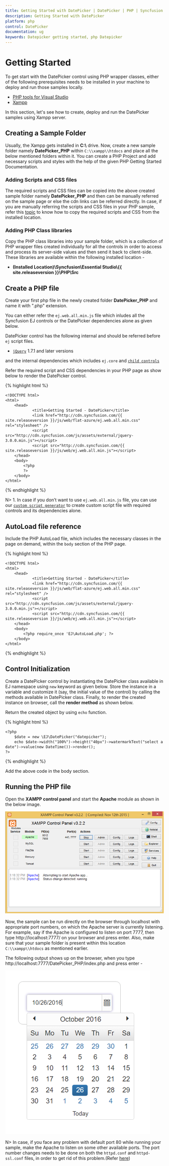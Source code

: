 ```yaml
---
title: Getting Started with DatePicker | DatePicker | PHP | Syncfusion
description: Getting Started with DatePicker
platform: php
control: DatePicker
documentation: ug
keywords: Datepicker getting started, php Datepicker
---
```


# Getting Started

To get start with the DatePicker control using PHP wrapper classes, either of the following prerequisites needs to be installed in your machine to deploy and run those samples locally.

* [PHP tools for Visual Studio](https://visualstudiogallery.msdn.microsoft.com/6eb51f05-ef01-4513-ac83-4c5f50c95fb5)
* [Xampp](https://www.apachefriends.org/download.html)

In this section, let's see how to create, deploy and run the DatePicker samples using Xampp server.

## Creating a Sample Folder 

Usually, the Xampp gets installed in **C:\\** drive. Now, create a new sample folder namely **DatePicker_PHP** within `C:\\xampp\\htdocs` and place all the below mentioned folders within it.
You can create a PHP Project and add necessary scripts and styles with the help of the given PHP Getting Started Documentation.

### Adding Scripts and CSS files

The required scripts and CSS files can be copied into the above created sample folder namely **DatePicker_PHP** and then can be manually referred on the sample page or else the cdn links can be referred directly. In case, if you are manually referring the scripts and CSS files in your PHP sample, refer this [topic](https://help.syncfusion.com/js/control-initialization#manual-reference-of-scripts-and-style-sheets-in-a-html-page) to know how to copy the required scripts and CSS from the installed location.  

### Adding PHP Class libraries

Copy the PHP class libraries into your sample folder, which is a collection of PHP wrapper files created individually for all the controls in order to access and process its server-side values and then send it back to client-side. These libraries are available within the following installed location - 

* **(Installed Location)\\Syncfusion\\Essential Studio\\{{ site.releaseversion }}\\PHP\\Src** 

## Create a PHP file

Create your first php file in the newly created folder **DatePicker_PHP** and name it with ".php" extension.

You can either refer the `ej.web.all.min.js` file which inludes all the Syncfusion EJ controls or the DatePicker dependencies alone as given below.

DatePicker control has the following internal and should be referred before `ej` script files.

* [`jQuery`](http://jquery.com) 1.7.1 and later versions

and the internal dependencies which includes `ej.core` and [`child controls`](https://help.syncfusion.com/api/js/ejdatepicker#requires)

Refer the required script and CSS dependencies in your PHP page as show below to render the DatePicker control.

{% highlight html %}

    <!DOCTYPE html>
    <html>
        <head>
                <title>Getting Started - DatePicker</title>
                <link href="http://cdn.syncfusion.com/{{ site.releaseversion }}/js/web/flat-azure/ej.web.all.min.css" rel="stylesheet" />
                <script src="http://cdn.syncfusion.com/js/assets/external/jquery-3.0.0.min.js"></script>
                <script src="http://cdn.syncfusion.com/{{ site.releaseversion }}/js/web/ej.web.all.min.js"></script>
        </head>
        <body>
            <?php
            ?>
        </body>
    </html>

{% endhighlight %}

N> 1. In case if you don’t want to use `ej.web.all.min.js` file, you can use our [`custom script generator`](https://help.syncfusion.com/api/js/ejdatepicker#requires) to create custom script file with required controls and its dependencies alone.

## AutoLoad file reference

Include the PHP AutoLoad file, which includes the necessary classes in the page on demand, within the `body` section of the PHP page.

{% highlight html %}

    <!DOCTYPE html>
    <html>
        <head>
                <title>Getting Started - DatePicker</title>
                <link href="http://cdn.syncfusion.com/{{ site.releaseversion }}/js/web/flat-azure/ej.web.all.min.css" rel="stylesheet" /> 
                <script src="http://cdn.syncfusion.com/js/assets/external/jquery-3.0.0.min.js"></script>
                <script src="http://cdn.syncfusion.com/{{ site.releaseversion }}/js/web/ej.web.all.min.js"></script>
        </head>
        <body>
            <?php require_once 'EJ\AutoLoad.php'; ?>
        </body>
    </html>

{% endhighlight %} 

## Control Initialization

Create a DatePicker control by instantiating the DatePicker class available in EJ namespace using `new` keyword as given below.
Store the instance in a variable and customize it (say, the initial value of the control) by calling the methods available in DatePicker class.
Finally, to render the created instance on browser, call the **render method** as shown below.

Return the created object by using `echo` function. 

{% highlight html %}

    <?php
        $date = new \EJ\DatePicker("datepicker");
        echo $date->width("100%")->height("40px")->watermarkText("select a date")->value(new DateTime())->render();
    ?>

{% endhighlight %} 

Add the above code in the body section.

## Running the PHP file

Open the **XAMPP control panel** and start the **Apache** module as shown in the below image. 

![](getting-started_images/controlpanel.png)

Now, the sample can be run directly on the browser through localhost with appropriate port numbers, on which the Apache server is currently listening. For example, say if the Apache is configured to listen on port 7777, then type http://localhost:7777/ on your browser and press enter. Also, make sure that your sample folder is present within this location `C:\\xampp\\htdocs` as mentioned earlier.

The following output shows up on the browser, when you type http://localhost:7777/DatePicker_PHP/index.php and press enter - 

![](getting-started_images/datepicker.png)

N> In case, if you face any problem with default port 80 while running your sample, make the Apache to listen on some other available ports. The port number changes needs to be done on both the `httpd.conf` and `httpd-ssl.conf` files, in order to get rid of this problem.(Refer [here](http://stackoverflow.com/questions/20558410/xampp-port-80-in-use-by-unable-to-open-process-with-pid-4-12)) 

